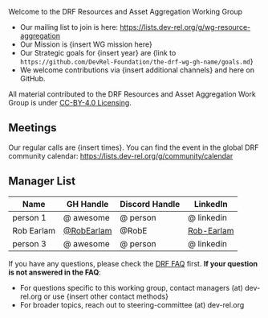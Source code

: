 Welcome to the DRF Resources and Asset Aggregation Working Group

- Our mailing list to join is here: https://lists.dev-rel.org/g/wg-resource-aggregation
- Our Mission is {insert WG mission here}
- Our Strategic goals for {insert year} are {link to `https://github.com/DevRel-Foundation/the-drf-wg-gh-name/goals.md`}
- We welcome contributions via {insert additional channels} and here on GitHub.

All material contributed to the DRF Resources and Asset Aggregation Work Group is under [CC-BY-4.0 Licensing](https://creativecommons.org/licenses/by/4.0/deed.en).

## Meetings

Our regular calls are {insert times}. You can find the event in the global DRF community calendar: https://lists.dev-rel.org/g/community/calendar

## Manager List

|    Name  | GH Handle |  Discord Handle |  LinkedIn  | 
|    ---   |     ---   |      ---        |     ---    |
| person 1 | @ awesome |     @ person    | @ linkedin |
| Rob Earlam | [@RobEarlam](https://github.com/robearlam) | @RobE | [Rob-Earlam](https://linkedin.com/in/rob-earlam/) |
| person 3 | @ awesome |     @ person    | @ linkedin |


If you have any questions, please check the [DRF FAQ](https://github.com/DevRel-Foundation#faq) first. **If your question is not answered in the FAQ**:

- For questions specific to this working group, contact managers (at) dev-rel.org or use {insert other contact methods}
- For broader topics, reach out to steering-committee (at) dev-rel.org
